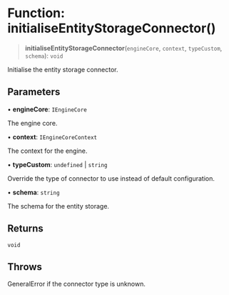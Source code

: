 # Function: initialiseEntityStorageConnector()

> **initialiseEntityStorageConnector**(`engineCore`, `context`, `typeCustom`, `schema`): `void`

Initialise the entity storage connector.

## Parameters

• **engineCore**: `IEngineCore`

The engine core.

• **context**: `IEngineCoreContext`

The context for the engine.

• **typeCustom**: `undefined` \| `string`

Override the type of connector to use instead of default configuration.

• **schema**: `string`

The schema for the entity storage.

## Returns

`void`

## Throws

GeneralError if the connector type is unknown.
